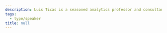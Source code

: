 ```yaml
---
description: Luis Ticas is a seasoned analytics professor and consultant with a passion for generative AI, specializing in Retrieval-Augmented Generation (RAG) systems and multilingual chatbots. He holds a Master's degree and a certification as a Generative AI Engineer from Databricks, with a track record of successful projects in climate resilience, data analytics, and AI-powered solutions.
tags:
  - type/speaker
title: null
---
```

